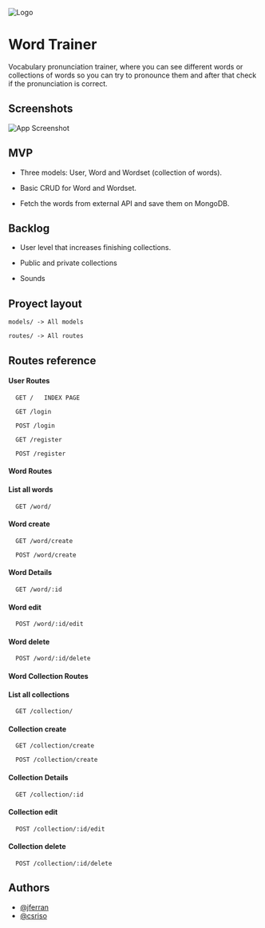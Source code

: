 ![Logo](https://dev-to-uploads.s3.amazonaws.com/uploads/articles/th5xamgrr6se0x5ro4g6.png)

# Word Trainer

Vocabulary pronunciation trainer, where you can see different words or collections of words so you can try to pronounce them and after that check if the pronunciation is correct.

## Screenshots

![App Screenshot](https://via.placeholder.com/468x300?text=App+Screenshot+Here)

## MVP

- Three models: User, Word and Wordset (collection of words).

- Basic CRUD for Word and Wordset.

- Fetch the words from external API and save them on MongoDB.

## Backlog

- User level that increases finishing collections.

- Public and private collections

- Sounds

## Proyect layout

`models/ -> All models`

`routes/ -> All routes`

## Routes reference

#### User Routes

```http
  GET /   INDEX PAGE
```

```http
  GET /login
```

```http
  POST /login
```

```http
  GET /register
```

```http
  POST /register
```

#### Word Routes

#### List all words

```http
  GET /word/
```

#### Word create

```http
  GET /word/create
```

```http
  POST /word/create
```

#### Word Details

```http
  GET /word/:id
```

#### Word edit

```http
  POST /word/:id/edit
```

#### Word delete

```http
  POST /word/:id/delete
```

#### Word Collection Routes

#### List all collections

```http
  GET /collection/
```

#### Collection create

```http
  GET /collection/create
```

```http
  POST /collection/create
```

#### Collection Details

```http
  GET /collection/:id
```

#### Collection edit

```http
  POST /collection/:id/edit
```

#### Collection delete

```http
  POST /collection/:id/delete
```

## Authors

- [@jferran](https://github.com/jferran)
- [@csriso](https://github.com/Csriso/)

